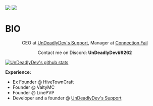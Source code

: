 ![](https://hit.yhype.me/github/profile?user_id=87789394)
![](https://komarev.com/ghpvc/?username=undeadlydev&color=blueviolet)

# BIO
<p align="center">CEO at <a href="https://dsc.gg/UnDeadlyDev">UnDeadlyDev's Support</a>, Manager at <a href="https://invite.gg/cfail">Connection Fail</a>

<p align="center">Contact me on Discord: <b>UnDeadlyDev#9262</b></p>

<a href="https://github.com/UnDeadlyDev">
  <img align="center" src="https://github-readme-stats.anuraghazra1.vercel.app/api?username=undeadlydev&show_icons=true&include_all_commits=false&theme=radical&count_private=true" alt="UnDeadlyDev's github stats" />
</a>

<p><strong>Experience:</strong></p>
<ul>
  <li>Ex Founder @ <a href="https://hivetowncraft.cf"></a>HiveTownCraft</li>
  <li>Founder @ <a href="https://valtymc.cf"></a>ValtyMC</li>
  <li>Founder @ <a href="https://linepvp.cf"></a>LinePVP</li>
  <li>Developer and a founder @ <a href="https://dsc.gg/UnDeadlyDev">UnDeadlyDev's Support</a></li>
</ul>
